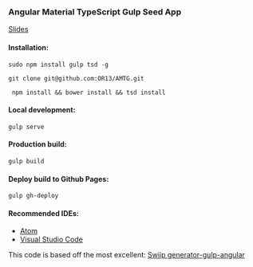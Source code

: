 ### Angular Material TypeScript Gulp Seed App

[Slides](https://docs.google.com/presentation/d/1c2TA0afccSeynkcCXIGI65E-Ah1QeBDsMv2SCWGffHg/pub?start=false&loop=false&delayms=3000)

#### Installation:

``` sudo npm install gulp tsd -g ```

``` git clone git@github.com:OR13/AMTG.git ```

``` npm install && bower install && tsd install```


#### Local development:

``` gulp serve ```


#### Production build:

``` gulp build ```


#### Deploy build to Github Pages:

``` gulp gh-deploy ```


#### Recommended IDEs:

- [Atom](https://atom.io/)
- [Visual Studio Code](https://code.visualstudio.com/)


This code is based off the most excellent: [Swiip generator-gulp-angular](https://github.com/Swiip/generator-gulp-angular)
